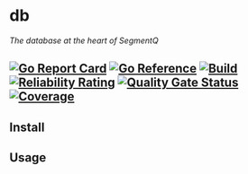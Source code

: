 # db
_The database at the heart of SegmentQ_

[![Go Report Card](https://goreportcard.com/badge/github.com/segmentq/db)](https://goreportcard.com/report/github.com/segmentq/db)
[![Go Reference](https://pkg.go.dev/badge/github.com/segmentq/db.svg)](https://pkg.go.dev/github.com/segmentq/db)
[![Build](https://github.com/segmentq/db/actions/workflows/build.yml/badge.svg)](https://github.com/segmentq/db/actions/workflows/build.yml)
[![Reliability Rating](https://sonarcloud.io/api/project_badges/measure?project=segmentq_db&metric=reliability_rating)](https://sonarcloud.io/summary/new_code?id=segmentq_db)
[![Quality Gate Status](https://sonarcloud.io/api/project_badges/measure?project=segmentq_db&metric=alert_status)](https://sonarcloud.io/summary/new_code?id=segmentq_db)
[![Coverage](https://sonarcloud.io/api/project_badges/measure?project=segmentq_db&metric=coverage)](https://sonarcloud.io/summary/new_code?id=segmentq_db)
---

## Install

## Usage
